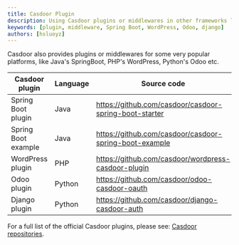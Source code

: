 ```yaml
---
title: Casdoor Plugin
description: Using Casdoor plugins or middlewares in other frameworks like Spring Boot, WordPress, Odoo, etc.
keywords: [plugin, middleware, Spring Boot, WordPress, Odoo, django]
authors: [hsluoyz]
---
```


Casdoor also provides plugins or middlewares for some very popular platforms, like Java's SpringBoot, PHP's WordPress, Python's Odoo etc.

| Casdoor plugin      | Language | Source code                                            |
|---------------------|----------|--------------------------------------------------------|
| Spring Boot plugin  | Java     | <https://github.com/casdoor/casdoor-spring-boot-starter> |
| Spring Boot example | Java     | <https://github.com/casdoor/casdoor-spring-boot-example> |
| WordPress plugin    | PHP      | <https://github.com/casdoor/wordpress-casdoor-plugin>    |
| Odoo plugin         | Python   | <https://github.com/casdoor/odoo-casdoor-oauth>          |
| Django plugin       | Python   | <https://github.com/casdoor/django-casdoor-auth>         |

For a full list of the official Casdoor plugins, please see: [Casdoor repositories](https://github.com/orgs/casdoor/repositories?q=sdk+in%3Areadme&type=all&language=&sort=).
